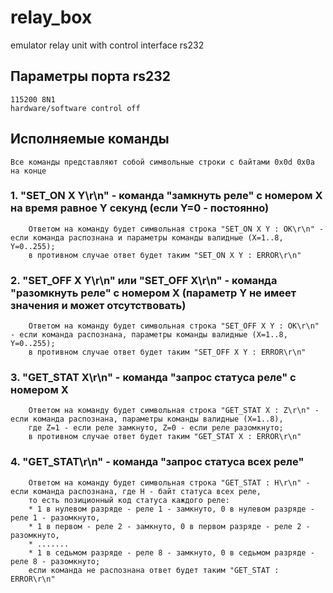 # relay_box

emulator relay unit with control interface rs232

## Параметры порта rs232

```
115200 8N1
hardware/software control off
```


## Исполняемые команды
    Все команды представляют собой символьные строки с байтами 0x0d 0x0a на конце


### 1. "SET_ON X Y\r\n"  - команда "замкнуть реле" с номером X на время равное Y секунд (если Y=0 - постоянно)
```
    Ответом на команду будет символьная строка "SET_ON X Y : OK\r\n" - если команда распознана и параметры команды валидные (X=1..8, Y=0..255);
    в противном случае ответ будет таким "SET_ON X Y : ERROR\r\n"
```

### 2. "SET_OFF X Y\r\n" или "SET_OFF X\r\n" - команда "разомкнуть реле" с номером X (параметр Y не имеет значения и может отсутствовать)
```
    Ответом на команду будет символьная строка "SET_OFF X Y : OK\r\n" - если команда распознана, параметры команды валидные (X=1..8, Y=0..255);
    в противном случае ответ будет таким "SET_OFF X Y : ERROR\r\n"
```

### 3. "GET_STAT X\r\n" - команда "запрос статуса реле" с номером X
```
    Ответом на команду будет символьная строка "GET_STAT X : Z\r\n" - если команда распознана, параметры команды валидные (X=1..8),
    где Z=1 - если реле замкнуто, Z=0 - если реле разомкнуто;
    в противном случае ответ будет таким "GET_STAT X : ERROR\r\n"
```

### 4. "GET_STAT\r\n" - команда "запрос статуса всех реле"
```
    Ответом на команду будет символьная строка "GET_STAT : H\r\n" - если команда распознана, где H - байт статуса всех реле,
    то есть позиционный код статуса каждого реле:
	* 1 в нулевом разряде - реле 1 - замкнуто, 0 в нулевом разряде - реле 1 - разомкнуто,
	* 1 в первом - реле 2 - замкнуто, 0 в первом разряде - реле 2 - разомкнуто,
	* .......
	* 1 в седьмом разряде - реле 8 - замкнуто, 0 в седьмом разряде - реле 8 - разомкнуто;
    если команда не распознана ответ будет таким "GET_STAT : ERROR\r\n"
```

